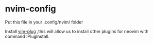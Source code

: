 # nvim-config

Put this file in your .config/nvim/ folder 

Install [vim-plug](https://github.com/junegunn/vim-plug) ,this will allow us to install other plugins for neovim with command :PlugInstall.



